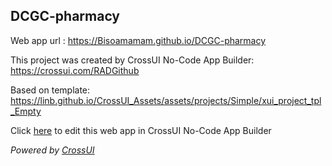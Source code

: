 ## DCGC-pharmacy
Web app url : https://Bisoamamam.github.io/DCGC-pharmacy

This project was created by CrossUI No-Code App Builder: https://crossui.com/RADGithub

Based on template: https://linb.github.io/CrossUI_Assets/assets/projects/Simple/xui_project_tpl_Empty

Click [here](https://crossui.com/RADGithub/#!from=github&owner=Bisoamamam&repo=DCGC-pharmacy) to edit this web app in CrossUI No-Code App Builder

<i>Powered by [CrossUI](https://crossui.com)</i>
